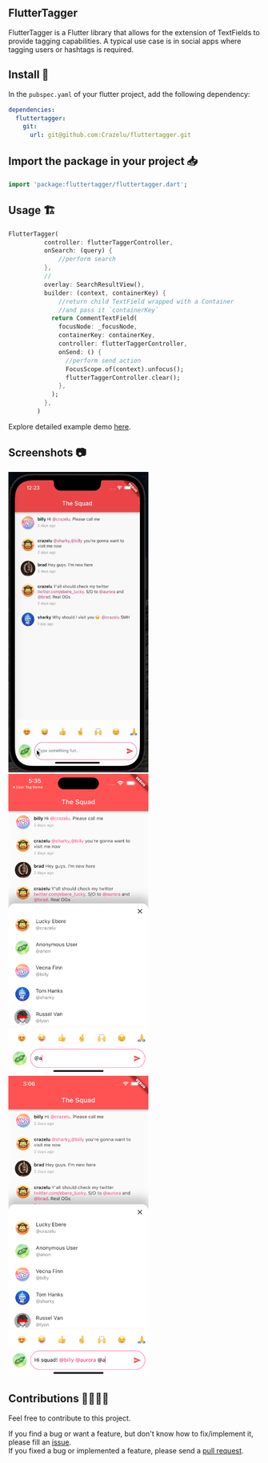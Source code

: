 ## FlutterTagger

FlutterTagger is a Flutter library that allows for the extension of TextFields to provide tagging capabilities. A typical use case is in social apps where tagging users or hashtags is required.

## Install 🚀

In the `pubspec.yaml` of your flutter project, add the following dependency:

```yaml
dependencies:
  fluttertagger:
    git:
      url: git@github.com:Crazelu/fluttertagger.git
```

## Import the package in your project 📥

```dart
import 'package:fluttertagger/fluttertagger.dart';
```

## Usage 🏗️

```dart
FlutterTagger(
          controller: flutterTaggerController,
          onSearch: (query) {
              //perform search
          },
          //
          overlay: SearchResultView(),
          builder: (context, containerKey) {
              //return child TextField wrapped with a Container
              //and pass it `containerKey`
            return CommentTextField(
              focusNode: _focusNode,
              containerKey: containerKey,
              controller: flutterTaggerController,
              onSend: () {
                //perform send action
                FocusScope.of(context).unfocus();
                flutterTaggerController.clear();
              },
            );
          },
        )
```


Explore detailed example demo [here](https://github.com/Crazelu/fluttertagger/tree/main/example).

## Screenshots 📷

<img src="https://raw.githubusercontent.com/Crazelu/fluttertagger/main/screenshots/demo.gif" width="280" height="600"> <img src="https://raw.githubusercontent.com/Crazelu/fluttertagger/main/screenshots/screenshot1.png" width="280" height="600"> <img src="https://raw.githubusercontent.com/Crazelu/fluttertagger/main/screenshots/screenshot2.png" width="280" height="600">

## Contributions 🫱🏾‍🫲🏼

Feel free to contribute to this project.

If you find a bug or want a feature, but don't know how to fix/implement it, please fill an [issue](https://github.com/Crazelu/usertagger/issues).  
If you fixed a bug or implemented a feature, please send a [pull request](https://github.com/Crazelu/fluttertagger/pulls).
